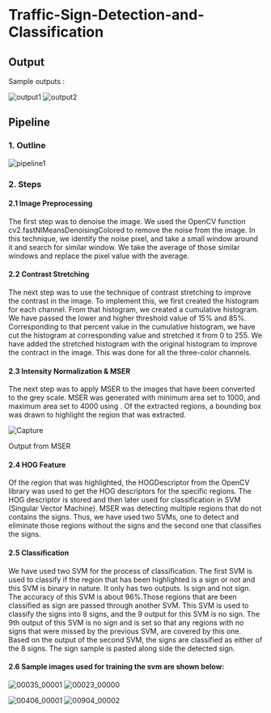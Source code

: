 # Traffic-Sign-Detection-and-Classification
## Output 
Sample outputs :


![output1](https://user-images.githubusercontent.com/48079888/61189512-6a2c4900-a65c-11e9-967f-edc2da90c8d8.gif)
![output2](https://user-images.githubusercontent.com/48079888/61189513-6bf60c80-a65c-11e9-966d-362897f2d205.gif)



## Pipeline

### 1. Outline 

![pipeline1](https://user-images.githubusercontent.com/48079888/61189544-e888eb00-a65c-11e9-96c7-f20e9ffe6811.JPG)

### 2. Steps

#### 2.1 Image Preprocessing 
The first step was to denoise the image. We used the OpenCV function cv2.fastNlMeansDenoisingColored
to remove the noise from the image. In this technique, we identify the noise pixel, and take a small window
around it and search for similar window. We take the average of those similar windows and replace the
pixel value with the average.

#### 2.2 Contrast Stretching 
The next step was to use the technique of contrast stretching to improve the contrast in the image. To
implement this, we first created the histogram for each channel. From that histogram, we created a
cumulative histogram. We have passed the lower and higher threshold value of 15% and 85%.
Corresponding to that percent value in the cumulative histogram, we have cut the histogram at
corresponding value and stretched it from 0 to 255. We have added the stretched histogram with the
original histogram to improve the contract in the image. This was done for all the three-color channels.

#### 2.3 Intensity Normalization & MSER
The next step was to apply MSER to the images that have been converted to the grey scale. MSER was
generated with minimum area set to 1000, and maximum area set to 4000 using . Of the extracted regions,
a bounding box was drawn to highlight the region that was extracted.

![Capture](https://user-images.githubusercontent.com/48079888/61189620-099e0b80-a65e-11e9-9b6f-6a3c7f7c6212.JPG)

Output from MSER

#### 2.4 HOG Feature
Of the region that was highlighted, the HOGDescriptor from the OpenCV library was used to get the HOG
descriptors for the specific regions. The HOG descriptor is stored and then later used for classification in
SVM (Singular Vector Machine). MSER was detecting multiple regions that do not contains the signs. Thus,
we have used two SVMs, one to detect and eliminate those regions without the signs and the second one
that classifies the signs.

#### 2.5 Classification
We have used two SVM for the process of classification. The first SVM is used to classify if the region that
has been highlighted is a sign or not and this SVM is binary in nature. It only has two outputs. Is sign and
not sign. The accuracy of this SVM is about 96%.Those regions that are been classified as sign are passed through another SVM. This SVM is used to classify the signs into 8 signs, and the 9 output for this SVM is no sign. The 9th output of this SVM is no sign and is
set so that any regions with no signs that were missed by the previous SVM, are covered by this one.
Based on the output of the second SVM, the signs are classified as either of the 8 signs. The sign sample
is pasted along side the detected sign.

#### 2.6 Sample images used for training the svm are shown below: 

![00035_00001](https://user-images.githubusercontent.com/48079888/61189699-153e0200-a65f-11e9-9170-7144ea7992c4.jpg) ![00023_00000](https://user-images.githubusercontent.com/48079888/61189700-153e0200-a65f-11e9-86a2-0ebd2cc3e83b.jpg)

![00406_00001](https://user-images.githubusercontent.com/48079888/61189729-75cd3f00-a65f-11e9-8867-88921e54a4ab.jpg) ![00904_00002](https://user-images.githubusercontent.com/48079888/61189730-75cd3f00-a65f-11e9-95a0-b1e79475720f.jpg)

